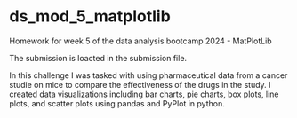 # ds_mod_5_matplotlib
Homework for week 5 of the data analysis bootcamp 2024 - MatPlotLib

The submission is loacted in the submission file.

In this challenge I was tasked with using pharmaceutical data from a cancer studie on mice to compare the effectiveness of the drugs in the study. I created data visualizations including bar charts, pie charts, box plots, line plots, and scatter plots using pandas and PyPlot in python.
